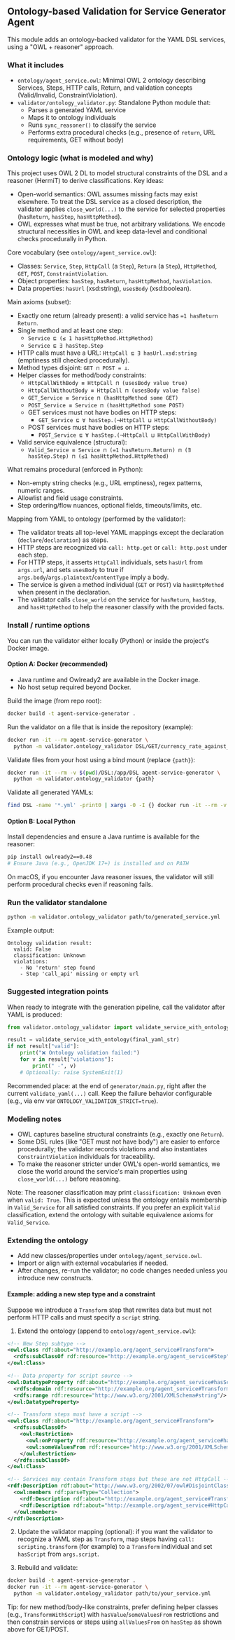 ## Ontology-based Validation for Service Generator Agent

This module adds an ontology-backed validator for the YAML DSL services, using a "OWL + reasoner" approach.

### What it includes
- `ontology/agent_service.owl`: Minimal OWL 2 ontology describing Services, Steps, HTTP calls, Return, and validation concepts (Valid/Invalid, ConstraintViolation).
- `validator/ontology_validator.py`: Standalone Python module that:
  - Parses a generated YAML service
  - Maps it to ontology individuals
  - Runs `sync_reasoner()` to classify the service
  - Performs extra procedural checks (e.g., presence of `return`, URL requirements, GET without body)

### Ontology logic (what is modeled and why)

This project uses OWL 2 DL to model structural constraints of the DSL and a reasoner (HermiT) to derive classifications. Key ideas:

- Open-world semantics: OWL assumes missing facts may exist elsewhere. To treat the DSL service as a closed description, the validator applies `close_world(...)` to the service for selected properties (`hasReturn`, `hasStep`, `hasHttpMethod`).
- OWL expresses what must be true, not arbitrary validations. We encode structural necessities in OWL and keep data-level and conditional checks procedurally in Python.

Core vocabulary (see `ontology/agent_service.owl`):
- Classes: `Service`, `Step`, `HttpCall` (a `Step`), `Return` (a `Step`), `HttpMethod`, `GET`, `POST`, `ConstraintViolation`.
- Object properties: `hasStep`, `hasReturn`, `hasHttpMethod`, `hasViolation`.
- Data properties: `hasUrl` (xsd:string), `usesBody` (xsd:boolean).

Main axioms (subset):
- Exactly one return (already present): a valid service has `=1 hasReturn Return`.
- Single method and at least one step:
  - `Service ⊑ (≤ 1 hasHttpMethod.HttpMethod)`
  - `Service ⊑ ∃ hasStep.Step`
- HTTP calls must have a URL: `HttpCall ⊑ ∃ hasUrl.xsd:string` (emptiness still checked procedurally).
- Method types disjoint: `GET ⊓ POST = ⊥`.
- Helper classes for method/body constraints:
  - `HttpCallWithBody ≡ HttpCall ⊓ (usesBody value true)`
  - `HttpCallWithoutBody ≡ HttpCall ⊓ (usesBody value false)`
  - `GET_Service ≡ Service ⊓ (hasHttpMethod some GET)`
  - `POST_Service ≡ Service ⊓ (hasHttpMethod some POST)`
  - GET services must not have bodies on HTTP steps:
    - `GET_Service ⊑ ∀ hasStep.(¬HttpCall ⊔ HttpCallWithoutBody)`
  - POST services must have bodies on HTTP steps:
    - `POST_Service ⊑ ∀ hasStep.(¬HttpCall ⊔ HttpCallWithBody)`
- Valid service equivalence (structural):
  - `Valid_Service ≡ Service ⊓ (=1 hasReturn.Return) ⊓ (∃ hasStep.Step) ⊓ (≤1 hasHttpMethod.HttpMethod)`

What remains procedural (enforced in Python):
- Non-empty string checks (e.g., URL emptiness), regex patterns, numeric ranges.
- Allowlist and field usage constraints.
- Step ordering/flow nuances, optional fields, timeouts/limits, etc.

Mapping from YAML to ontology (performed by the validator):
- The validator treats all top-level YAML mappings except the declaration (`declare`/`declaration`) as steps.
- HTTP steps are recognized via `call: http.get` or `call: http.post` under each step.
- For HTTP steps, it asserts `HttpCall` individuals, sets `hasUrl` from `args.url`, and sets `usesBody` to true if `args.body`/`args.plaintext`/`contentType` imply a body.
- The service is given a method individual (`GET` or `POST`) via `hasHttpMethod` when present in the declaration.
- The validator calls `close_world` on the service for `hasReturn`, `hasStep`, and `hasHttpMethod` to help the reasoner classify with the provided facts.

### Install / runtime options

You can run the validator either locally (Python) or inside the project's Docker image.

#### Option A: Docker (recommended)
- Java runtime and Owlready2 are available in the Docker image.
- No host setup required beyond Docker.

Build the image (from repo root):

```bash
docker build -t agent-service-generator .
```

Run the validator on a file that is inside the repository (example):

```bash
docker run -it --rm agent-service-generator \
  python -m validator.ontology_validator DSL/GET/currency_rate_against_euro/currency_rate_against_euro.yml
```

Validate files from your host using a bind mount (replace `{path}`):

```bash
docker run -it --rm -v $(pwd)/DSL:/app/DSL agent-service-generator \
  python -m validator.ontology_validator {path}
```

Validate all generated YAMLs:

```bash
find DSL -name '*.yml' -print0 | xargs -0 -I {} docker run -it --rm -v $(pwd)/DSL:/app/DSL agent-service-generator python -m validator.ontology_validator {}
```

#### Option B: Local Python
Install dependencies and ensure a Java runtime is available for the reasoner:

```bash
pip install owlready2==0.48
# Ensure Java (e.g., OpenJDK 17+) is installed and on PATH
```

On macOS, if you encounter Java reasoner issues, the validator will still perform procedural checks even if reasoning fails.

### Run the validator standalone

```bash
python -m validator.ontology_validator path/to/generated_service.yml
```

Example output:

```text
Ontology validation result:
  valid: False
  classification: Unknown
  violations:
    - No 'return' step found
    - Step 'call_api' missing or empty url
```

### Suggested integration points

When ready to integrate with the generation pipeline, call the validator after YAML is produced:

```python
from validator.ontology_validator import validate_service_with_ontology

result = validate_service_with_ontology(final_yaml_str)
if not result["valid"]:
    print("❌ Ontology validation failed:")
    for v in result["violations"]:
        print(" -", v)
    # Optionally: raise SystemExit(1)
```

Recommended place: at the end of `generator/main.py`, right after the current `validate_yaml(...)` call. Keep the failure behavior configurable (e.g., via env var `ONTOLOGY_VALIDATION_STRICT=true`).

### Modeling notes
- OWL captures baseline structural constraints (e.g., exactly one `Return`).
- Some DSL rules (like "GET must not have body") are easier to enforce procedurally; the validator records violations and also instantiates `ConstraintViolation` individuals for traceability.
- To make the reasoner stricter under OWL's open-world semantics, we close the world around the service's main properties using `close_world(...)` before reasoning.

Note: The reasoner classification may print `classification: Unknown` even when `valid: True`. This is expected unless the ontology entails membership in `Valid_Service` for all satisfied constraints. If you prefer an explicit `Valid` classification, extend the ontology with suitable equivalence axioms for `Valid_Service`.

### Extending the ontology
- Add new classes/properties under `ontology/agent_service.owl`.
- Import or align with external vocabularies if needed.
- After changes, re-run the validator; no code changes needed unless you introduce new constructs.

#### Example: adding a new step type and a constraint

Suppose we introduce a `Transform` step that rewrites data but must not perform HTTP calls and must specify a `script` string.

1) Extend the ontology (append to `ontology/agent_service.owl`):

```xml
<!-- New Step subtype -->
<owl:Class rdf:about="http://example.org/agent_service#Transform">
  <rdfs:subClassOf rdf:resource="http://example.org/agent_service#Step"/>
</owl:Class>

<!-- Data property for script source -->
<owl:DatatypeProperty rdf:about="http://example.org/agent_service#hasScript">
  <rdfs:domain rdf:resource="http://example.org/agent_service#Transform"/>
  <rdfs:range rdf:resource="http://www.w3.org/2001/XMLSchema#string"/>
</owl:DatatypeProperty>

<!-- Transform steps must have a script -->
<owl:Class rdf:about="http://example.org/agent_service#Transform">
  <rdfs:subClassOf>
    <owl:Restriction>
      <owl:onProperty rdf:resource="http://example.org/agent_service#hasScript"/>
      <owl:someValuesFrom rdf:resource="http://www.w3.org/2001/XMLSchema#string"/>
    </owl:Restriction>
  </rdfs:subClassOf>
</owl:Class>

<!-- Services may contain Transform steps but these are not HttpCall -->
<rdf:Description rdf:about="http://www.w3.org/2002/07/owl#DisjointClasses">
  <owl:members rdf:parseType="Collection">
    <rdf:Description rdf:about="http://example.org/agent_service#Transform"/>
    <rdf:Description rdf:about="http://example.org/agent_service#HttpCall"/>
  </owl:members>
</rdf:Description>
```

2) Update the validator mapping (optional): if you want the validator to recognize a YAML step as `Transform`, map steps having `call: scripting.transform` (for example) to a `Transform` individual and set `hasScript` from `args.script`.

3) Rebuild and validate:

```bash
docker build -t agent-service-generator .
docker run -it --rm agent-service-generator \
  python -m validator.ontology_validator path/to/your_service.yml
```

Tip: for new method/body-like constraints, prefer defining helper classes (e.g., `TransformWithScript`) with `hasValue`/`someValuesFrom` restrictions and then constrain services or steps using `allValuesFrom` on `hasStep` as shown above for GET/POST.

